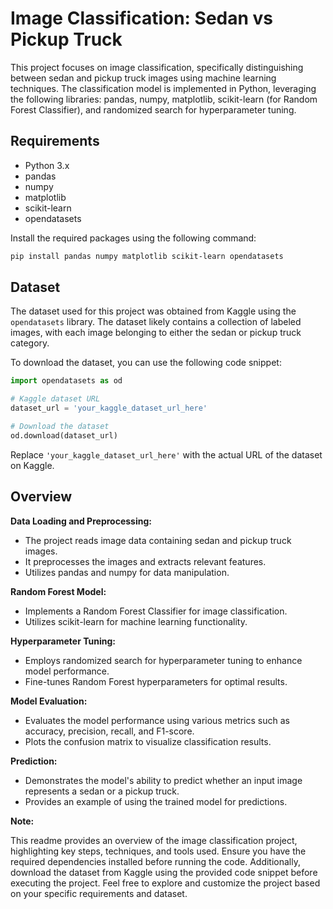 # Image Classification: Sedan vs Pickup Truck

This project focuses on image classification, specifically distinguishing between sedan and pickup truck images using machine learning techniques. The classification model is implemented in Python, leveraging the following libraries: pandas, numpy, matplotlib, scikit-learn (for Random Forest Classifier), and randomized search for hyperparameter tuning.

## Requirements

- Python 3.x
- pandas
- numpy
- matplotlib
- scikit-learn
- opendatasets

Install the required packages using the following command:

```bash
pip install pandas numpy matplotlib scikit-learn opendatasets
```

## Dataset

The dataset used for this project was obtained from Kaggle using the `opendatasets` library. The dataset likely contains a collection of labeled images, with each image belonging to either the sedan or pickup truck category.

To download the dataset, you can use the following code snippet:

```python
import opendatasets as od

# Kaggle dataset URL
dataset_url = 'your_kaggle_dataset_url_here'

# Download the dataset
od.download(dataset_url)
```

Replace `'your_kaggle_dataset_url_here'` with the actual URL of the dataset on Kaggle.

## Overview

**Data Loading and Preprocessing:**

- The project reads image data containing sedan and pickup truck images.
- It preprocesses the images and extracts relevant features.
- Utilizes pandas and numpy for data manipulation.

**Random Forest Model:**

- Implements a Random Forest Classifier for image classification.
- Utilizes scikit-learn for machine learning functionality.

**Hyperparameter Tuning:**

- Employs randomized search for hyperparameter tuning to enhance model performance.
- Fine-tunes Random Forest hyperparameters for optimal results.

**Model Evaluation:**

- Evaluates the model performance using various metrics such as accuracy, precision, recall, and F1-score.
- Plots the confusion matrix to visualize classification results.

**Prediction:**

- Demonstrates the model's ability to predict whether an input image represents a sedan or a pickup truck.
- Provides an example of using the trained model for predictions.

**Note:**

This readme provides an overview of the image classification project, highlighting key steps, techniques, and tools used. Ensure you have the required dependencies installed before running the code. Additionally, download the dataset from Kaggle using the provided code snippet before executing the project. Feel free to explore and customize the project based on your specific requirements and dataset.

